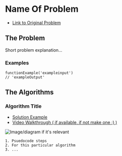 # Name Of Problem

- [Link to Original Problem](https://leetcode.com/problems/spiral-matrix-ii/)

## The Problem

Short problem explanation...

### Examples

```
functionExample('exampleinput')
// 'exampleOutput'
```

## The Algorithms

### Algorithm Title

- [Solution Example](link/to/example/code)
- [Video Walkthrough ( if available, if not make one ;) )](link/to/video)

![Image/diagram if it's relevant](link/to/image)

```
1. Psuedocode steps
2. For this particular algorithm
3. ...
```



